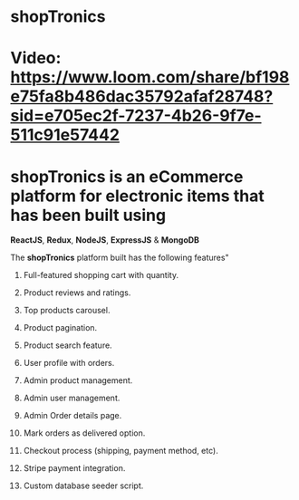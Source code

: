 # shopTronics

# Video: https://www.loom.com/share/bf198e75fa8b486dac35792afaf28748?sid=e705ec2f-7237-4b26-9f7e-511c91e57442

# shopTronics is an eCommerce platform for electronic items that has been built using 

**ReactJS**, **Redux**, **NodeJS**, **ExpressJS** & **MongoDB**

The **shopTronics** platform built has the following features"

1. Full-featured shopping cart with quantity.

2. Product reviews and ratings.

3. Top products carousel.

4. Product pagination.

5. Product search feature.

6. User profile with orders.

7. Admin product management.

8. Admin user management.

9. Admin Order details page.

10. Mark orders as delivered option.

11. Checkout process (shipping, payment method, etc).

12. Stripe payment integration.

13. Custom database seeder script.

